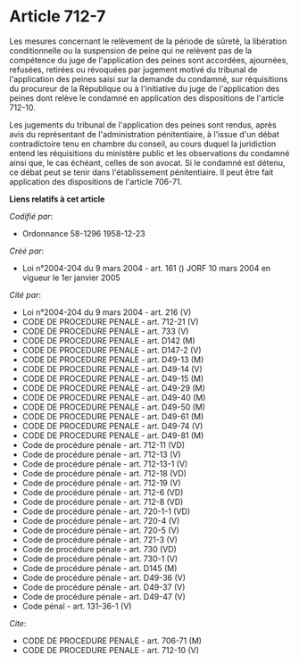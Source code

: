 # Article 712-7

Les mesures concernant le relèvement de la période de sûreté, la libération conditionnelle ou la suspension de peine qui ne
relèvent pas de la compétence du juge de l'application des peines sont accordées, ajournées, refusées, retirées ou révoquées
par jugement motivé du tribunal de l'application des peines saisi sur la demande du condamné, sur réquisitions du procureur
de la République ou à l'initiative du juge de l'application des peines dont relève le condamné en application des
dispositions de l'article 712-10.

Les jugements du tribunal de l'application des peines sont rendus, après avis du représentant de l'administration
pénitentiaire, à l'issue d'un débat contradictoire tenu en chambre du conseil, au cours duquel la juridiction entend les
réquisitions du ministère public et les observations du condamné ainsi que, le cas échéant, celles de son avocat. Si le
condamné est détenu, ce débat peut se tenir dans l'établissement pénitentiaire. Il peut être fait application des
dispositions de l'article 706-71.

**Liens relatifs à cet article**

_Codifié par_:

  - Ordonnance 58-1296 1958-12-23

_Créé par_:

  - Loi n°2004-204 du 9 mars 2004 - art. 161 () JORF 10 mars 2004 en vigueur le 1er janvier 2005

_Cité par_:

  - Loi n°2004-204 du 9 mars 2004 - art. 216 (V)
  - CODE DE PROCEDURE PENALE - art. 712-21 (V)
  - CODE DE PROCEDURE PENALE - art. 733 (V)
  - CODE DE PROCEDURE PENALE - art. D142 (M)
  - CODE DE PROCEDURE PENALE - art. D147-2 (V)
  - CODE DE PROCEDURE PENALE - art. D49-13 (M)
  - CODE DE PROCEDURE PENALE - art. D49-14 (V)
  - CODE DE PROCEDURE PENALE - art. D49-15 (M)
  - CODE DE PROCEDURE PENALE - art. D49-29 (M)
  - CODE DE PROCEDURE PENALE - art. D49-40 (M)
  - CODE DE PROCEDURE PENALE - art. D49-50 (M)
  - CODE DE PROCEDURE PENALE - art. D49-61 (M)
  - CODE DE PROCEDURE PENALE - art. D49-74 (V)
  - CODE DE PROCEDURE PENALE - art. D49-81 (M)
  - Code de procédure pénale - art. 712-11 (VD)
  - Code de procédure pénale - art. 712-13 (V)
  - Code de procédure pénale - art. 712-13-1 (V)
  - Code de procédure pénale - art. 712-18 (VD)
  - Code de procédure pénale - art. 712-19 (V)
  - Code de procédure pénale - art. 712-6 (VD)
  - Code de procédure pénale - art. 712-8 (VD)
  - Code de procédure pénale - art. 720-1-1 (VD)
  - Code de procédure pénale - art. 720-4 (V)
  - Code de procédure pénale - art. 720-5 (V)
  - Code de procédure pénale - art. 721-3 (V)
  - Code de procédure pénale - art. 730 (VD)
  - Code de procédure pénale - art. 730-1 (V)
  - Code de procédure pénale - art. D145 (M)
  - Code de procédure pénale - art. D49-36 (V)
  - Code de procédure pénale - art. D49-37 (V)
  - Code de procédure pénale - art. D49-47 (V)
  - Code pénal - art. 131-36-1 (V)

_Cite_:

  - CODE DE PROCEDURE PENALE - art. 706-71 (M)
  - CODE DE PROCEDURE PENALE - art. 712-10 (V)
